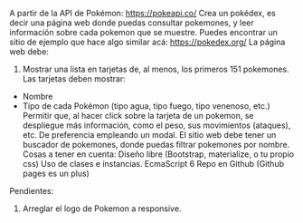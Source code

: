 A partir de la API de Pokémon: https://pokeapi.co/
Crea un pokédex, es decir una página web donde puedas consultar pokemones, y leer información sobre cada pokemon que se muestre.
Puedes encontrar un sitio de ejemplo que hace algo similar acá: https://pokedex.org/
La página web debe:
1. Mostrar una lista en tarjetas de, al menos, los primeros 151 pokemones. Las tarjetas deben mostrar: 
  - Nombre
  - Tipo de cada Pokémon
(tipo agua, tipo fuego, tipo venenoso, etc.)
Permitir que, al hacer click sobre la tarjeta de un pokemon, se despliegue más información, como el peso, sus movimientos (ataques), etc.
De preferencia empleando un modal.
El sitio web debe tener un buscador de pokemones, donde puedas filtrar pokemones por nombre.
Cosas a tener en cuenta:
Diseño libre (Bootstrap, materialize, o tu propio css)
Uso de clases e instancias.
EcmaScript 6
Repo en Github (Github pages es un plus)



Pendientes: 
1. Arreglar el logo de Pokemon a responsive. 


